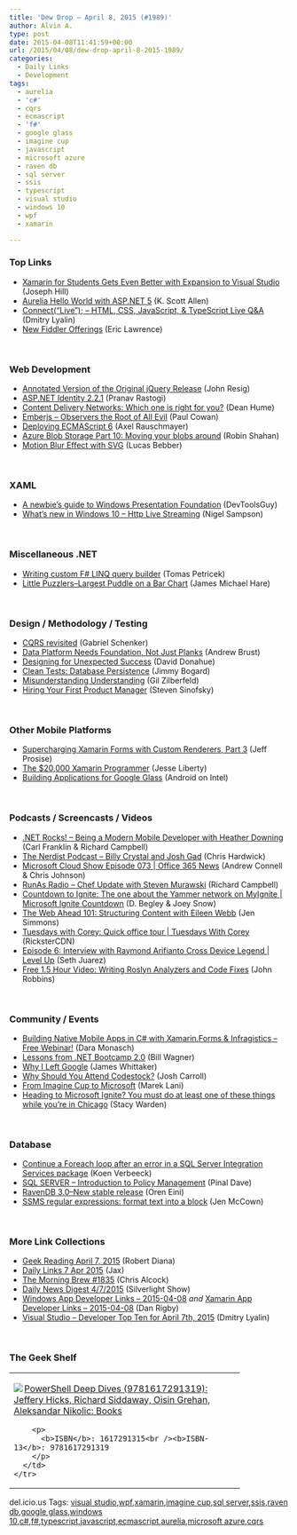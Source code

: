 ```yaml
---
title: 'Dew Drop – April 8, 2015 (#1989)'
author: Alvin A.
type: post
date: 2015-04-08T11:41:59+00:00
url: /2015/04/08/dew-drop-april-8-2015-1989/
categories:
  - Daily Links
  - Development
tags:
  - aurelia
  - 'c#'
  - cqrs
  - ecmascript
  - 'f#'
  - google glass
  - imagine cup
  - javascript
  - microsoft azure
  - raven db
  - sql server
  - ssis
  - typescript
  - visual studio
  - windows 10
  - wpf
  - xamarin

---
```

### <a name="top"></a>Top Links

  * <a href="http://blog.xamarin.com/xamarin-for-students-expands-to-visual-studio/" target="_blank">Xamarin for Students Gets Even Better with Expansion to Visual Studio</a> (Joseph Hill)
  * <a href="http://odetocode.com/blogs/scott/archive/2015/04/07/aurelia-hello-world-with-asp-net-5.aspx" target="_blank">Aurelia Hello World with ASP.NET 5</a> (K. Scott Allen)
  * <a href="http://blogs.msdn.com/b/visualstudio/archive/2015/04/07/connect-live-html-css-javascript-and-typescript-live-q-and-a.aspx" target="_blank">Connect(“Live”); – HTML, CSS, JavaScript, & TypeScript Live Q&A</a> (Dmitry Lyalin)
  * <a href="http://feedproxy.google.com/~r/Telerik/~3/7NWfKP1JFSw/new-fiddler-offerings" target="_blank">New Fiddler Offerings</a> (Eric Lawrence)

&nbsp;

### <a name="web"></a>Web Development

  * <a href="http://ejohn.org/blog/annotated-version-of-the-original-jquery-release/" target="_blank">Annotated Version of the Original jQuery Release</a> (John Resig)
  * <a href="http://blogs.msdn.com/b/webdev/archive/2015/04/07/asp-net-identity-2-2-1.aspx" target="_blank">ASP.NET Identity 2.2.1</a> (Pranav Rastogi)
  * <a href="http://feedproxy.google.com/~r/DeanHumesBlog/~3/TA7_Zl-LIII/null" target="_blank">Content Delivery Networks: Which one is right for you?</a> (Dean Hume)
  * <a href="http://thesoftwaresimpleton.com//blog/2015/04/07/observables-evil/" target="_blank">Emberjs &#8211; Observers the Root of All Evil</a> (Paul Cowan)
  * <a href="http://feedproxy.google.com/~r/2ality/~3/GVYX1JBkhtU/deploying-es6.html" target="_blank">Deploying ECMAScript 6</a> (Axel Rauschmayer)
  * <a href="http://justazure.com/azure-blob-storage-part-10-moving-blobs-around/" target="_blank">Azure Blob Storage Part 10: Moving your blobs around</a> (Robin Shahan)
  * <a href="http://feedproxy.google.com/~r/tympanus/~3/98ep-n446Z8/" target="_blank">Motion Blur Effect with SVG</a> (Lucas Bebber)

&nbsp;

### <a name="silverlight"></a>XAML

  * <a href="http://www.infragistics.com/community/blogs/devtoolsguy/archive/2015/04/08/a-newbies-guide-to-windows-presentation-foundation.aspx" target="_blank">A newbie&#8217;s guide to Windows Presentation Foundation</a> (DevToolsGuy)
  * <a href="http://compiledexperience.com/blog/posts/windows-10-live-streaming" target="_blank">What&#8217;s new in Windows 10 &#8211; Http Live Streaming</a> (Nigel Sampson)

&nbsp;

### <a name="dotnet"></a>Miscellaneous .NET

  * <a href="http://tomasp.net/blog/2015/query-translation/index.html" target="_blank">Writing custom F# LINQ query builder</a> (Tomas Petricek)
  * <a href="http://feedproxy.google.com/~r/BlackRabbitCoder/~3/gTYetyqi0J4/little-puzzlersndashlargest-puddle-on-a-bar-chart.aspx" target="_blank">Little Puzzlers–Largest Puddle on a Bar Chart</a> (James Michael Hare)

&nbsp;

### <a name="design"></a>Design / Methodology / Testing

  * <a href="http://feedproxy.google.com/~r/LosTechies/~3/aIrHFatTCJo/" target="_blank">CQRS revisited</a> (Gabriel Schenker)
  * <a href="http://visualstudiomagazine.com/articles/2015/04/07/data-platform-needs-foundation-sql.aspx" target="_blank">Data Platform Needs Foundation, Not Just Planks</a> (Andrew Brust)
  * <a href="http://magenic.com/Blog/PostId/81/designing-for-unexpected-success" target="_blank">Designing for Unexpected Success</a> (David Donahue)
  * <a href="http://feedproxy.google.com/~r/LosTechies/~3/7_GVhB3Pnpg/" target="_blank">Clean Tests: Database Persistence</a> (Jimmy Bogard)
  * <a href="http://feedproxy.google.com/~r/gilzilberfeld/~3/pg62U553tdQ/misunderstanding-understanding.html" target="_blank">Misunderstanding Understanding</a> (Gil Zilberfeld)
  * <a href="http://feedproxy.google.com/~r/LearningByShipping/~3/dWBSNBni3k4/" target="_blank">Hiring Your First Product Manager</a> (Steven Sinofsky)

&nbsp;

### <a name="mobile"></a>Other Mobile Platforms

  * <a href="http://www.wintellect.com/devcenter/jprosise/supercharging-xamarin-forms-with-custom-renderers-part-3" target="_blank">Supercharging Xamarin Forms with Custom Renderers, Part 3</a> (Jeff Prosise)
  * <a href="http://feedproxy.google.com/~r/JesseLiberty-SilverlightGeek/~3/Dj0Y5t9Wp_k/" target="_blank">The $20,000 Xamarin Programmer</a> (Jesse Liberty)
  * <a href="http://www.codeproject.com/Articles/893059/Building-Applications-for-Google-Glass" target="_blank">Building Applications for Google Glass</a> (Android on Intel)

&nbsp;

### <a name="podcasts"></a>Podcasts / Screencasts / Videos

  * <a href="http://www.dotnetrocks.com/default.aspx?ShowNum=1123" target="_blank">.NET Rocks! &#8211; Being a Modern Mobile Developer with Heather Downing</a> (Carl Franklin & Richard Campbell)
  * <a href="http://nerdist.libsyn.com/billy-crystal-and-josh-gad" target="_blank">The Nerdist Podcast &#8211; Billy Crystal and Josh Gad</a> (Chris Hardwick)
  * <a href="http://feeds.microsoftcloudshow.com/~r/microsoftcloudshowepisodes/~3/Xj21kjfmNbM/073-office-365-news" target="_blank">Microsoft Cloud Show Episode 073 | Office 365 News</a> (Andrew Connell & Chris Johnson)
  * <a href="http://feedproxy.google.com/~r/RunaAsRadioWma/~3/CxRC9v7QAMo/default.aspx" target="_blank">RunAs Radio &#8211; Chef Update with Steven Murawski</a> (Richard Campbell)
  * <a href="http://channel9.msdn.com/Shows/Microsoft-Ignite-Countdown/Countdown-To-Microsoft-Ignite-CD10" target="_blank">Countdown to Ignite: The one about the Yammer network on MyIgnite | Microsoft Ignite Countdown</a> (D. Begley & Joey Snow)
  * <a href="http://5by5.tv/webahead/101" target="_blank">The Web Ahead 101: Structuring Content with Eileen Webb</a> (Jen Simmons)
  * <a href="http://channel9.msdn.com/Shows/Tuesdays-With-Corey/Tuesdays-with-Corey-Quick-office-tour" target="_blank">Tuesdays with Corey: Quick office tour | Tuesdays With Corey</a> (RicksterCDN)
  * <a href="http://channel9.msdn.com/Shows/Level-Up/Episode-6-Interview-with-Raymond-Arifianto-Cross-Device-Legend" target="_blank">Episode 6: Interview with Raymond Arifianto Cross Device Legend | Level Up</a> (Seth Juarez)
  * <a href="http://www.wintellect.com/devcenter/jrobbins/free-1-5-hour-video-writing-roslyn-analyzers-and-code-fixes" target="_blank">Free 1.5 Hour Video: Writing Roslyn Analyzers and Code Fixes</a> (John Robbins)

&nbsp;

### <a name="events"></a>Community / Events

  * <a href="http://www.infragistics.com/community/blogs/d-coding/archive/2015/04/07/building-native-mobile-apps-in-c-with-xamarin-forms-amp-infragistics-free-webinar.aspx" target="_blank">Building Native Mobile Apps in C# with Xamarin.Forms & Infragistics &#8211; Free Webinar!</a> (Dara Monasch)
  * <a href="http://thebillwagner.com/Blog/Item/LessonsfromNETBootcamp20%5E1659" target="_blank">Lessons from .NET Bootcamp 2.0</a> (Bill Wagner)
  * <a href="https://medium.com/@docjamesw/why-i-left-google-c170e6165f2a" target="_blank">Why I Left Google</a> (James Whittaker)
  * <a href="http://www.wintellect.com/devcenter/jcarroll/why-should-you-attend-codestock" target="_blank">Why Should You Attend Codestock?</a> (Josh Carroll)
  * <a href="http://feeds.microsoftjobsblog.com/~r/MicrosoftJobsBlog/~3/COIgteqPdg0/" target="_blank">From Imagine Cup to Microsoft</a> (Marek Lani)
  * <a href="http://blog.pluralsight.com/microsoft-ignite-chicago-guide-2015" target="_blank">Heading to Microsoft Ignite? You must do at least one of these things while you’re in Chicago</a> (Stacy Warden)

&nbsp;

### <a name="sql"></a>Database

  * <a href="http://feedproxy.google.com/~r/MSSQLTips-LatestSqlServerTips/~3/Dhz1GtWabV4/tip.asp" target="_blank">Continue a Foreach loop after an error in a SQL Server Integration Services package</a> (Koen Verbeeck)
  * <a href="http://blog.sqlauthority.com/2015/04/08/sql-server-introduction-to-policy-management/" target="_blank">SQL SERVER – Introduction to Policy Management</a> (Pinal Dave)
  * <a href="http://feedproxy.google.com/~r/AyendeRahien/~3/9fZnWVno-tY/ravendb-3-0-new-stable-release" target="_blank">RavenDB 3.0–New stable release</a> (Oren Eini)
  * <a href="http://www.midnightdba.com/Jen/2015/04/ssms-regular-expressions-format-text-into-a-block/" target="_blank">SSMS regular expressions: format text into a block</a> (Jen McCown)

&nbsp;

### <a name="links"></a>More Link Collections

  * <a href="http://feeds.regulargeek.com/~r/RegularGeek/~3/hIorp6KEUyg/" target="_blank">Geek Reading April 7, 2015</a> (Robert Diana)
  * <a href="http://feedproxy.google.com/~r/parsimonyjax/~3/MaIH1iVCQPA/daily-links-7-apr-2015.html" target="_blank">Daily Links 7 Apr 2015</a> (Jax)
  * <a href="http://feedproxy.google.com/~r/ReflectivePerspective/~3/lYFn3qNMStk/" target="_blank">The Morning Brew #1835</a> (Chris Alcock)
  * <a href="http://feedproxy.google.com/~r/silverlightshow/~3/OtE28e8d_JI/Daily-News-Digest-4-7-2015.aspx" target="_blank">Daily News Digest 4/7/2015</a> (Silverlight Show)
  * <a href="http://windowsappdev.com/2015/04/windows-app-developer-links-2015-04-08/" target="_blank">Windows App Developer Links &#8211; 2015-04-08</a> _and_ <a href="http://allaboutxamarin.com/2015/04/xamarin-app-developer-links-2015-04-08/" target="_blank">Xamarin App Developer Links &#8211; 2015-04-08</a> (Dan Rigby)
  * <a href="http://www.lyalin.com/2015/04/07/visual-studio-developer-top-ten-for-april-7th-2015/" target="_blank">Visual Studio – Developer Top Ten for April 7th, 2015</a> (Dmitry Lyalin)

&nbsp;

### The Geek Shelf

<div id="scid:7dc1bd33-94bd-46fd-a20b-0131235bcd47:3ee862a2-01ac-4a14-9a24-a9e663951d6c" class="wlWriterEditableSmartContent" style="float: none; padding-bottom: 0px; padding-top: 0px; padding-left: 0px; margin: 0px; display: inline; padding-right: 0px">
  <table cellspacing="0" cellpadding="2" width="400" border="0" unselectable="on">
    <tr>
      <td valign="top" width="400">
        <p>
          <a title="PowerShell Deep Dives (9781617291319): Jeffery Hicks, Richard Siddaway, Oisin Grehan, Aleksandar Nikolic: Books" href="http://www.amazon.com/exec/obidos/ASIN/1617291315/alvinashcraft-20"><img data-recalc-dims="1" decoding="async" src="https://i0.wp.com/images.amazon.com/images/P/1617291315.01.MZZZZZZZ.jpg?w=660" border="0" align="left" style="float:left" />PowerShell Deep Dives (9781617291319): Jeffery Hicks, Richard Siddaway, Oisin Grehan, Aleksandar Nikolic: Books</a>
        </p>
        
        <p>
          <b>ISBN</b>: 1617291315<br /><b>ISBN-13</b>: 9781617291319
        </p>
      </td>
    </tr>
  </table>
</div>

<div id="scid:0767317B-992E-4b12-91E0-4F059A8CECA8:2c3376d6-2929-412d-abd2-3e6877a9089d" class="wlWriterEditableSmartContent" style="float: none; padding-bottom: 0px; padding-top: 0px; padding-left: 0px; margin: 0px; display: inline; padding-right: 0px">
  del.icio.us Tags: <a href="http://del.icio.us/popular/visual+studio" rel="tag">visual studio</a>,<a href="http://del.icio.us/popular/wpf" rel="tag">wpf</a>,<a href="http://del.icio.us/popular/xamarin" rel="tag">xamarin</a>,<a href="http://del.icio.us/popular/imagine+cup" rel="tag">imagine cup</a>,<a href="http://del.icio.us/popular/sql+server" rel="tag">sql server</a>,<a href="http://del.icio.us/popular/ssis" rel="tag">ssis</a>,<a href="http://del.icio.us/popular/raven+db" rel="tag">raven db</a>,<a href="http://del.icio.us/popular/google+glass" rel="tag">google glass</a>,<a href="http://del.icio.us/popular/windows+10" rel="tag">windows 10</a>,<a href="http://del.icio.us/popular/c%23" rel="tag">c#</a>,<a href="http://del.icio.us/popular/f%23" rel="tag">f#</a>,<a href="http://del.icio.us/popular/typescript" rel="tag">typescript</a>,<a href="http://del.icio.us/popular/javascript" rel="tag">javascript</a>,<a href="http://del.icio.us/popular/ecmascript" rel="tag">ecmascript</a>,<a href="http://del.icio.us/popular/aurelia" rel="tag">aurelia</a>,<a href="http://del.icio.us/popular/microsoft+azure" rel="tag">microsoft azure</a>,<a href="http://del.icio.us/popular/cqrs" rel="tag">cqrs</a>
</div>